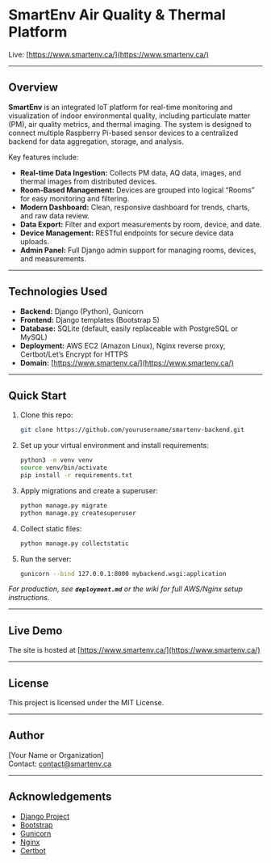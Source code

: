 # SmartEnv Air Quality & Thermal Platform

Live: [https://www.smartenv.ca/](https://www.smartenv.ca/)

---

## Overview

**SmartEnv** is an integrated IoT platform for real-time monitoring and visualization of indoor environmental quality, including particulate matter (PM), air quality metrics, and thermal imaging. The system is designed to connect multiple Raspberry Pi-based sensor devices to a centralized backend for data aggregation, storage, and analysis.

Key features include:

- **Real-time Data Ingestion:** Collects PM data, AQ data, images, and thermal images from distributed devices.
- **Room-Based Management:** Devices are grouped into logical “Rooms” for easy monitoring and filtering.
- **Modern Dashboard:** Clean, responsive dashboard for trends, charts, and raw data review.
- **Data Export:** Filter and export measurements by room, device, and date.
- **Device Management:** RESTful endpoints for secure device data uploads.
- **Admin Panel:** Full Django admin support for managing rooms, devices, and measurements.

---

## Technologies Used

- **Backend:** Django (Python), Gunicorn
- **Frontend:** Django templates (Bootstrap 5)
- **Database:** SQLite (default, easily replaceable with PostgreSQL or MySQL)
- **Deployment:** AWS EC2 (Amazon Linux), Nginx reverse proxy, Certbot/Let’s Encrypt for HTTPS
- **Domain:** [https://www.smartenv.ca/](https://www.smartenv.ca/)

---

## Quick Start

1. Clone this repo:
   ```bash
   git clone https://github.com/yourusername/smartenv-backend.git
   ```
2. Set up your virtual environment and install requirements:
   ```bash
   python3 -m venv venv
   source venv/bin/activate
   pip install -r requirements.txt
   ```
3. Apply migrations and create a superuser:
   ```bash
   python manage.py migrate
   python manage.py createsuperuser
   ```
4. Collect static files:
   ```bash
   python manage.py collectstatic
   ```
5. Run the server:
   ```bash
   gunicorn --bind 127.0.0.1:8000 mybackend.wsgi:application
   ```

*For production, see **`deployment.md`** or the wiki for full AWS/Nginx setup instructions.*

---

## Live Demo

The site is hosted at [https://www.smartenv.ca/](https://www.smartenv.ca/)

---

## License

This project is licensed under the MIT License.

---

## Author

[Your Name or Organization]\
Contact: [contact@smartenv.ca](mailto\:contact@smartenv.ca)

---

## Acknowledgements

- [Django Project](https://www.djangoproject.com/)
- [Bootstrap](https://getbootstrap.com/)
- [Gunicorn](https://gunicorn.org/)
- [Nginx](https://nginx.org/)
- [Certbot](https://certbot.eff.org/)

